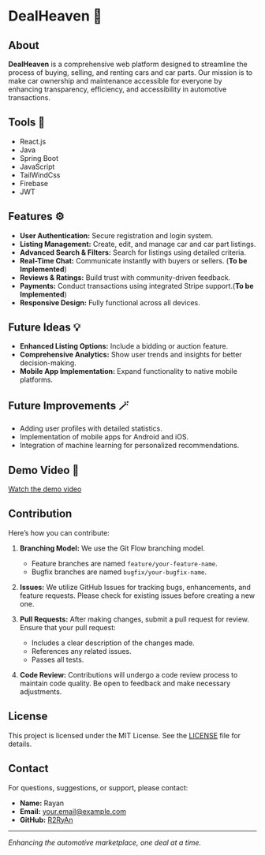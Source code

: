 # DealHeaven 🚗
## About

**DealHeaven** is a comprehensive web platform designed to streamline the process of buying, selling, and renting cars and car parts. Our mission is to make car ownership and maintenance accessible for everyone by enhancing transparency, efficiency, and accessibility in automotive transactions.

## Tools 🔨
* React.js
* Java
* Spring Boot
* JavaScript
* TailWindCss
* Firebase
* JWT




## Features ⚙️
- **User Authentication:** Secure registration and login system.
- **Listing Management:** Create, edit, and manage car and car part listings.
- **Advanced Search & Filters:** Search for listings using detailed criteria.
- **Real-Time Chat:** Communicate instantly with buyers or sellers. (**To be Implemented**)
- **Reviews & Ratings:** Build trust with community-driven feedback.
- **Payments:** Conduct transactions using integrated Stripe support.(**To be Implemented**)
- **Responsive Design:** Fully functional across all devices.

## Future Ideas 💡
- **Enhanced Listing Options:** Include a bidding or auction feature.
- **Comprehensive Analytics:** Show user trends and insights for better decision-making.
- **Mobile App Implementation:** Expand functionality to native mobile platforms.


## Future Improvements 🪄
* Adding user profiles with detailed statistics.
* Implementation of mobile apps for Android and iOS.
* Integration of machine learning for personalized recommendations.

## Demo Video 🎥

[Watch the demo video](Docs/Sprint%203/Sprint-3-demo.mp4)

## Contribution
Here’s how you can contribute:

1. **Branching Model:** We use the Git Flow branching model.
   - Feature branches are named `feature/your-feature-name`.
   - Bugfix branches are named `bugfix/your-bugfix-name`.

2. **Issues:** We utilize GitHub Issues for tracking bugs, enhancements, and feature requests. Please check for existing issues before creating a new one.

3. **Pull Requests:** After making changes, submit a pull request for review. Ensure that your pull request:
   - Includes a clear description of the changes made.
   - References any related issues.
   - Passes all tests.

4. **Code Review:** Contributions will undergo a code review process to maintain code quality. Be open to feedback and make necessary adjustments.

## License
This project is licensed under the MIT License. See the [LICENSE](LICENSE) file for details.

## Contact
For questions, suggestions, or support, please contact:

- **Name:** Rayan
- **Email:** [your.email@example.com](mailto:your.email@example.com)
- **GitHub:** [R2RyAn](https://github.com/R2RyAn)

---
*Enhancing the automotive marketplace, one deal at a time.*
